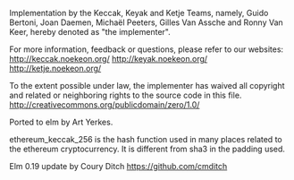 Implementation by the Keccak, Keyak and Ketje Teams, namely, Guido Bertoni,
Joan Daemen, Michaël Peeters, Gilles Van Assche and Ronny Van Keer, hereby
denoted as "the implementer".

For more information, feedback or questions, please refer to our websites:
http://keccak.noekeon.org/
http://keyak.noekeon.org/
http://ketje.noekeon.org/

To the extent possible under law, the implementer has waived all copyright
and related or neighboring rights to the source code in this file.
http://creativecommons.org/publicdomain/zero/1.0/

Ported to elm by Art Yerkes.

ethereum_keccak_256 is the hash function used in many places related to the
ethereum cryptocurrency.  It is different from sha3 in the padding used.

Elm 0.19 update by Coury Ditch
https://github.com/cmditch
